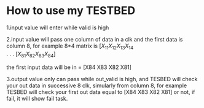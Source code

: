 # How to use my TESTBED

1.input value will enter while valid is high

2.input value will pass one column of data in a clk and the first data is column 8, for example 
8*4 matrix is 
$[X_{11} X_{12} X_{13} X_{14}$
<br />
.
.
.
$[X_{81} X_{82} X_{83} X_{84}]$

the first input data will be
in = [X84 X83 X82 X81]

3.output value only can pass while out_valid is high, and TESBED will check your out data in successive 8 clk, simularly from column 8, for example
TESBED will check your first out data equal to [X84 X83 X82 X81] or not, if fail, it will show fail task.

